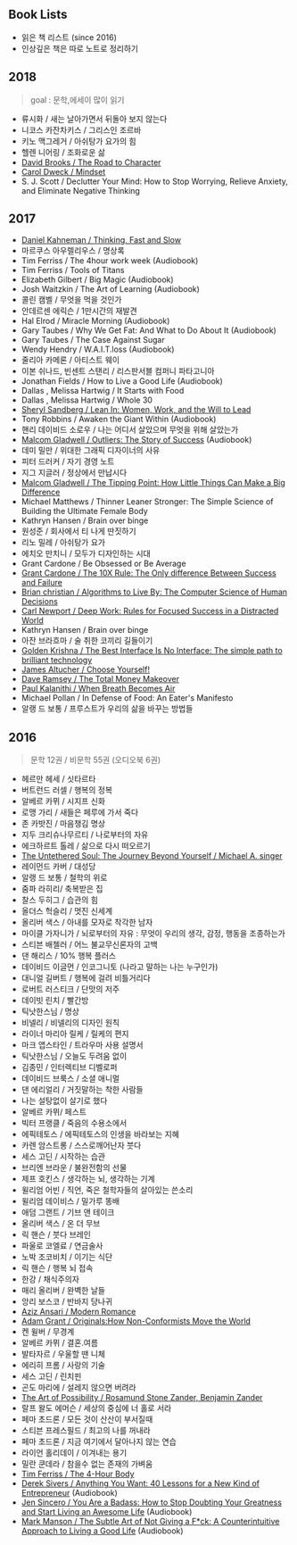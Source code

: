 ## Book Lists
- 읽은 책 리스트 (since 2016)
- 인상깊은 책은 따로 노트로 정리하기



## 2018
> goal : 문학,에세이 많이 읽기

- 류시화 / 새는 날아가면서 뒤돌아 보지 않는다
- 니코스 카잔차키스 / 그리스인 조르바
- 키노 맥그레거 / 아쉬탕가 요가의 힘
- 헬렌 니어링 / 조화로운 삶
- [David Brooks / The Road to Character](https://www.amazon.com/Road-Character-David-Brooks-ebook/dp/B00R3C1U52/ref=sr_1_1?s=books&ie=UTF8&qid=1516450889&sr=1-1&keywords=the+road+to+character+david+brooks)
- [Carol Dweck / Mindset](https://www.amazon.com/Mindset-Updated-Changing-Fulfil-Potential-ebook/dp/B005RZB65Q/ref=sr_1_1?s=books&ie=UTF8&qid=1516450923&sr=1-1&keywords=carol+dweck)
- S. J. Scott / Declutter Your Mind: How to Stop Worrying, Relieve Anxiety, and Eliminate Negative Thinking


## 2017

- [Daniel Kahneman / Thinking, Fast and Slow](https://www.amazon.com/Thinking-Fast-Slow-Daniel-Kahneman-ebook/dp/B00555X8OA/ref=sr_1_3?s=digital-text&ie=UTF8&qid=1516449460&sr=1-3&keywords=thinking+fast+and+slow)
- 마르쿠스 아우렐리우스 / 명상록 
- Tim Ferriss / The 4hour work week (Audiobook) 
- Tim Ferriss / Tools of Titans
- Elizabeth Gilbert / Big Magic (Audiobook) 
- Josh Waitzkin / The Art of Learning (Audiobook) 
- 콜린 캠벨 / 무엇을 먹을 것인가 
- 안데르센 에릭슨 / 1만시간의 재발견
- Hal Elrod / Miracle Morning (Audiobook)
- Gary Taubes / Why We Get Fat: And What to Do About It (Audiobook)
- Gary Taubes / The Case Against Sugar
- Wendy Hendry / W.A.I.T.loss (Audiobook)
- 줄리아 카메론 / 아티스트 웨이
- 이본 쉬나드, 빈센트 스탠리 / 리스판서블 컴퍼니 파타고니아  
- Jonathan Fields / How to Live a Good Life (Audiobook)
- Dallas , Melissa Hartwig / It Starts with Food  
- Dallas , Melissa Hartwig / Whole 30  
- [Sheryl Sandberg / Lean In: Women, Work, and the Will to Lead](https://www.amazon.com/Lean-Women-Work-Will-Lead-ebook/dp/B009LMTDL0/ref=sr_1_1?s=digital-text&ie=UTF8&qid=1516449614&sr=1-1&keywords=lean+in)
- Tony Robbins / Awaken the Giant Within (Audiobook)
- 핸리 데이비드 소로우 / 나는 어디서 살았으며 무엇을 위해 살았는가
- [Malcom Gladwell / Outliers: The Story of Success](https://www.amazon.com/Outliers-Story-Success-Malcolm-Gladwell-ebook/dp/B00FOR2FKW/ref=sr_1_3?s=books&ie=UTF8&qid=1516450430&sr=1-3&keywords=outliers) (Audiobook)
- 데미 밀만 / 위대한 그래픽 디자이너의 사유
- 피터 드러커 / 자기 경영 노트
- 지그 지글러 / 정상에서 만납시다
- [Malcom Gladwell / The Tipping Point: How Little Things Can Make a Big Difference](https://www.amazon.com/Tipping-Point-Little-Things-Difference/dp/0316346624/ref=sr_1_1?s=books&ie=UTF8&qid=1516450303&sr=1-1&keywords=tipping+point)
- Michael Matthews / Thinner Leaner Stronger: The Simple Science of Building the Ultimate Female Body
- Kathryn Hansen / Brain over binge
- 원성준 / 회사에서 티 나게 딴짓하기
- 리노 밀레 / 아쉬탕가 요가
- 에치오 만치니 / 모두가 디자인하는 시대
- Grant Cardone / Be Obsessed or Be Average
- [Grant Cardone / The 10X Rule: The Only difference Between Success and Failure](https://www.amazon.com/10X-Rule-Difference-Between-Success-ebook/dp/B004X75OES/ref=sr_1_1?s=digital-text&ie=UTF8&qid=1516449056&sr=1-1&keywords=10X+rule)
- [Brian christian / Algorithms to Live By: The Computer Science of Human Decisions](https://www.amazon.com/Algorithms-Live-Computer-Science-Decisions-ebook/dp/B015CKNWJI/ref=sr_1_1?s=digital-text&ie=UTF8&qid=1516449017&sr=1-1&keywords=algorithms+to+live+by)
- [Carl Newport / Deep Work: Rules for Focused Success in a Distracted World](https://www.amazon.com/Deep-Work-Focused-Success-Distracted-ebook/dp/B00X7D8X8S/ref=sr_1_1?s=digital-text&ie=UTF8&qid=1516448977&sr=1-1&keywords=deep+work)
- Kathryn Hansen / Brain over binge
- 아잔 브라흐마 / 술 취한 코끼리 길들이기 
- [Golden Krishna / The Best Interface Is No Interface: The simple path to brilliant technology](https://www.amazon.com/Best-Interface-No-brilliant-technology-ebook/dp/B00T0ER57I/ref=sr_1_1?s=digital-text&ie=UTF8&qid=1516448861&sr=1-1&keywords=the+best+interface+is+no+interface)
- [James Altucher / Choose Yourself!](https://www.amazon.com/Choose-Yourself-James-Altucher-ebook/dp/B00CO8D3G4/ref=sr_1_1?s=digital-text&ie=UTF8&qid=1516448902&sr=1-1&keywords=choose+yourself)
- [Dave Ramsey / The Total Money Makeover](https://www.amazon.com/Total-Money-Makeover-Classic-Financial-ebook/dp/B00DNBE8P6/ref=sr_1_1?s=digital-text&ie=UTF8&qid=1516449740&sr=1-1&keywords=total+money+makeover)
- [Paul Kalanithi / When Breath Becomes Air](https://www.amazon.com/When-Breath-Becomes-Paul-Kalanithi-ebook/dp/B00XSSYR50/ref=sr_1_3?s=digital-text&ie=UTF8&qid=1516449800&sr=1-3&keywords=when+breath+becomes+air)
- Michael Pollan / In Defense of Food: An Eater's Manifesto
- 알랭 드 보통 / 프루스트가 우리의 삶을 바꾸는 방법들



## 2016
> 문학 12권 / 비문학 55권 (오디오북 6권)

- 헤르만 헤세 / 싯타르타
- 버트런드 러셀 / 행복의 정복
- 알베르 카뮈 / 시지프 신화
- 로맹 가리 / 새들은 페루에 가서 죽다
- 존 카밧진 / 마음챙김 명상
- 지두 크리슈나무르티 / 나로부터의 자유
- 에크하르트 톨레 / 삶으로 다시 떠오르기
- [The Untethered Soul: The Journey Beyond Yourself / Michael A. singer](https://www.goodreads.com/book/show/1963638.The_Untethered_Soul?from_search=true)
- 레이먼드 카버 / 대성당
- 알랭 드 보통 / 철학의 위로
- 줌파 라히리/ 축복받은 집
- 찰스 두히그 / 습관의 힘
- 올더스 헉슬리 / 멋진 신세계
- 올리버 색스 / 아내를 모자로 착각한 남자
- 마이클 가자니가 / 뇌로부터의 자유 : 무엇이 우리의 생각, 감정, 행동을 조종하는가
- 스티븐 배첼러 / 어느 불교무신론자의 고백
- 댄 해리스 / 10% 행복 플러스
- 데이비드 이글먼 / 인코그니토 (나라고 말하는 나는 누구인가)
- 대니얼 길버트 / 행복에 걸려 비틀거리다
- 로버트 러스티크 / 단맛의 저주
- 데이빗 린치 / 빨간방 
- 틱낫한스님 / 명상
- 비넬리 / 비넬리의 디자인 원칙
- 라이너 마리아 릴케 / 릴케의 편지
- 마크 앱스타인 / 트라우마 사용 설명서
- 틱낫한스님 / 오늘도 두려움 없이
- 김종민 / 인터렉티브 디벨로퍼
- 데이비드 브룩스 / 소셜 애니멀
- 댄 에리얼리 / 거짓말하는 착한 사람들
- 나는 설탕없이 살기로 했다
- 알베르 카뮈/ 페스트
- 빅터 프랭클 / 죽음의 수용소에서
- 에픽테토스 / 에픽테토스의 인생을 바라보는 지혜
- 카렌 암스트롱 / 스스로깨어난자 붓다
- 세스 고딘 / 시작하는 습관
- 브리엔 브라운 / 불완전함의 선물
- 제프 호킨스 / 생각하는 뇌, 생각하는 기계
- 윌리엄 어빈 / 직언, 죽은 철학자들의 살아있는 쓴소리
- 윌리엄 데이비스 / 밀가루 똥배 
- 애덤 그랜트 / 기브 앤 테이크
- 올리버 색스 / 온 더 무브
- 릭 핸슨 / 붓다 브레인
- 파울로 코엘료 / 연금술사
- 노박 조코비치 / 이기는 식단
- 릭 핸슨 / 행복 뇌 접속
- 한강 / 채식주의자
- 매리 올리버 / 완벽한 날들
- 앙리 보스코 / 반바지 당나귀
- [Aziz Ansari / Modern Romance](https://www.goodreads.com/book/show/23453112-modern-romance?from_search=true)
- [Adam Grant / Originals:How Non-Conformists Move the World](https://www.goodreads.com/book/show/25614523-originals?from_search=true)
- 켄 윌버 / 무경계
- 알베르 카뮈 / 결혼.여름
- 발타자르 / 우울할 땐 니체
- 에리히 프롬 / 사랑의 기술
- 세스 고딘 / 린치핀
- 곤도 마리에 / 설레지 않으면 버려라 
- [The Art of Possibility / Rosamund Stone Zander, Benjamin Zander](https://www.goodreads.com/book/show/85697.The_Art_of_Possibility?from_search=true)
- 랄프 왈도 에머슨 / 세상의 중심에 너 홀로 서라 
- 페마 초드론 / 모든 것이 산산이 부서질때
- 스티븐 프레스필드 / 최고의 나를 꺼내라
- 페마 초드론 / 지금 여기에서 달아나지 않는 연습
- 라이언 홀리데이 / 이겨내는 용기
- 밀란 쿤데라 / 참을수 없는 존재의 가벼움
- [Tim Ferriss / The 4-Hour Body](https://www.amazon.com/4-Hour-Body-Uncommon-Incredible-Superhuman-ebook/dp/B003EI2EH2/ref=sr_1_1?ie=UTF8&qid=1516448231&sr=8-1&keywords=4hour+body)
- [Derek Sivers / Anything You Want: 40 Lessons for a New Kind of Entrepreneur](https://www.amazon.com/Anything-You-Want-Lessons-Entrepreneur-ebook/dp/B00SI0B5FS/ref=sr_1_1?ie=UTF8&qid=1516448334&sr=8-1&keywords=derek+sivers) (Audiobook)
- [Jen Sincero / You Are a Badass: How to Stop Doubting Your Greatness and Start Living an Awesome Life](https://www.amazon.com/You-Are-Badass-Doubting-Greatness-ebook/dp/B06XC9JKZC/ref=sr_1_3?s=digital-text&ie=UTF8&qid=1516448468&sr=1-3&keywords=you+are+a+badass) (Audiobook)
- [Mark Manson / The Subtle Art of Not Giving a F*ck: A Counterintuitive Approach to Living a Good Life](https://www.amazon.com/Subtle-Art-Not-Giving-Counterintuitive-ebook/dp/B019MMUA8S/ref=sr_1_1?s=digital-text&ie=UTF8&qid=1516448521&sr=1-1&keywords=mark+manson) (Audiobook)



